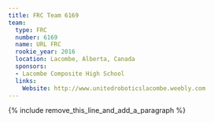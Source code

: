 ```yaml
---
title: FRC Team 6169
team:
  type: FRC
  number: 6169
  name: URL FRC
  rookie_year: 2016
  location: Lacombe, Alberta, Canada
  sponsors:
  - Lacombe Composite High School
  links:
    Website: http://www.unitedroboticslacombe.weebly.com
---
```


{% include remove_this_line_and_add_a_paragraph %}